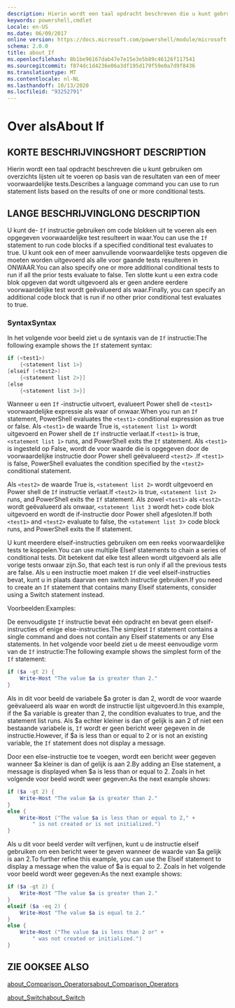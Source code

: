```yaml
---
description: Hierin wordt een taal opdracht beschreven die u kunt gebruiken om overzichts lijsten uit te voeren op basis van de resultaten van een of meer voorwaardelijke tests.
keywords: powershell,cmdlet
Locale: en-US
ms.date: 06/09/2017
online version: https://docs.microsoft.com/powershell/module/microsoft.powershell.core/about/about_if?view=powershell-5.1&WT.mc_id=ps-gethelp
schema: 2.0.0
title: about_If
ms.openlocfilehash: 8b1be96167dab47e7e15e3e5b89c46126f117541
ms.sourcegitcommit: f874dc1d4236e06a3df195d179f59e0a7d9f8436
ms.translationtype: MT
ms.contentlocale: nl-NL
ms.lasthandoff: 10/13/2020
ms.locfileid: "93252791"
---
```

# <a name="about-if"></a><span data-ttu-id="fa3e2-104">Over als</span><span class="sxs-lookup"><span data-stu-id="fa3e2-104">About If</span></span>

## <a name="short-description"></a><span data-ttu-id="fa3e2-105">KORTE BESCHRIJVING</span><span class="sxs-lookup"><span data-stu-id="fa3e2-105">SHORT DESCRIPTION</span></span>
<span data-ttu-id="fa3e2-106">Hierin wordt een taal opdracht beschreven die u kunt gebruiken om overzichts lijsten uit te voeren op basis van de resultaten van een of meer voorwaardelijke tests.</span><span class="sxs-lookup"><span data-stu-id="fa3e2-106">Describes a language command you can use to run statement lists based on the results of one or more conditional tests.</span></span>

## <a name="long-description"></a><span data-ttu-id="fa3e2-107">LANGE BESCHRIJVING</span><span class="sxs-lookup"><span data-stu-id="fa3e2-107">LONG DESCRIPTION</span></span>
<span data-ttu-id="fa3e2-108">U kunt de- `If` instructie gebruiken om code blokken uit te voeren als een opgegeven voorwaardelijke test resulteert in waar.</span><span class="sxs-lookup"><span data-stu-id="fa3e2-108">You can use the `If` statement to run code blocks if a specified conditional test evaluates to true.</span></span> <span data-ttu-id="fa3e2-109">U kunt ook een of meer aanvullende voorwaardelijke tests opgeven die moeten worden uitgevoerd als alle voor gaande tests resulteren in ONWAAR.</span><span class="sxs-lookup"><span data-stu-id="fa3e2-109">You can also specify one or more additional conditional tests to run if all the prior tests evaluate to false.</span></span> <span data-ttu-id="fa3e2-110">Ten slotte kunt u een extra code blok opgeven dat wordt uitgevoerd als er geen andere eerdere voorwaardelijke test wordt geëvalueerd als waar.</span><span class="sxs-lookup"><span data-stu-id="fa3e2-110">Finally, you can specify an additional code block that is run if no other prior conditional test evaluates to true.</span></span>

### <a name="syntax"></a><span data-ttu-id="fa3e2-111">Syntax</span><span class="sxs-lookup"><span data-stu-id="fa3e2-111">Syntax</span></span>

<span data-ttu-id="fa3e2-112">In het volgende voor beeld ziet u de syntaxis van de `If` instructie:</span><span class="sxs-lookup"><span data-stu-id="fa3e2-112">The following example shows the `If` statement syntax:</span></span>

```powershell
if (<test1>)
    {<statement list 1>}
[elseif (<test2>)
    {<statement list 2>}]
[else
    {<statement list 3>}]
```

<span data-ttu-id="fa3e2-113">Wanneer u een `If` -instructie uitvoert, evalueert Power shell de `<test1>` voorwaardelijke expressie als waar of onwaar.</span><span class="sxs-lookup"><span data-stu-id="fa3e2-113">When you run an `If` statement, PowerShell evaluates the `<test1>` conditional expression as true or false.</span></span> <span data-ttu-id="fa3e2-114">Als `<test1>` de waarde True is, `<statement list 1>` wordt uitgevoerd en Power shell de `If` instructie verlaat.</span><span class="sxs-lookup"><span data-stu-id="fa3e2-114">If `<test1>` is true, `<statement list 1>` runs, and PowerShell exits the `If` statement.</span></span> <span data-ttu-id="fa3e2-115">Als `<test1>` is ingesteld op False, wordt de voor waarde die is opgegeven door de voorwaardelijke instructie door Power shell geëvalueerd `<test2>` .</span><span class="sxs-lookup"><span data-stu-id="fa3e2-115">If `<test1>` is false, PowerShell evaluates the condition specified by the `<test2>` conditional statement.</span></span>

<span data-ttu-id="fa3e2-116">Als `<test2>` de waarde True is, `<statement list 2>` wordt uitgevoerd en Power shell de `If` instructie verlaat.</span><span class="sxs-lookup"><span data-stu-id="fa3e2-116">If `<test2>` is true, `<statement list 2>` runs, and PowerShell exits the `If` statement.</span></span> <span data-ttu-id="fa3e2-117">Als zowel `<test1>` als `<test2>` wordt geëvalueerd als onwaar, `<statement list 3` wordt het> code blok uitgevoerd en wordt de if-instructie door Power shell afgesloten.</span><span class="sxs-lookup"><span data-stu-id="fa3e2-117">If both `<test1>` and `<test2>` evaluate to false, the `<statement list 3`> code block runs, and PowerShell exits the If statement.</span></span>

<span data-ttu-id="fa3e2-118">U kunt meerdere elseif-instructies gebruiken om een reeks voorwaardelijke tests te koppelen.</span><span class="sxs-lookup"><span data-stu-id="fa3e2-118">You can use multiple Elseif statements to chain a series of conditional tests.</span></span> <span data-ttu-id="fa3e2-119">Dit betekent dat elke test alleen wordt uitgevoerd als alle vorige tests onwaar zijn.</span><span class="sxs-lookup"><span data-stu-id="fa3e2-119">So, that each test is run only if all the previous tests are false.</span></span>
<span data-ttu-id="fa3e2-120">Als u een instructie moet maken `If` die veel elseif-instructies bevat, kunt u in plaats daarvan een switch instructie gebruiken.</span><span class="sxs-lookup"><span data-stu-id="fa3e2-120">If you need to create an `If` statement that contains many Elseif statements, consider using a Switch statement instead.</span></span>

<span data-ttu-id="fa3e2-121">Voorbeelden:</span><span class="sxs-lookup"><span data-stu-id="fa3e2-121">Examples:</span></span>

<span data-ttu-id="fa3e2-122">De eenvoudigste `If` instructie bevat één opdracht en bevat geen elseif-instructies of enige else-instructies.</span><span class="sxs-lookup"><span data-stu-id="fa3e2-122">The simplest `If` statement contains a single command and does not contain any Elseif statements or any Else statements.</span></span> <span data-ttu-id="fa3e2-123">In het volgende voor beeld ziet u de meest eenvoudige vorm van de `If` instructie:</span><span class="sxs-lookup"><span data-stu-id="fa3e2-123">The following example shows the simplest form of the `If` statement:</span></span>

```powershell
if ($a -gt 2) {
    Write-Host "The value $a is greater than 2."
}
```

<span data-ttu-id="fa3e2-124">Als in dit voor beeld de variabele $a groter is dan 2, wordt de voor waarde geëvalueerd als waar en wordt de instructie lijst uitgevoerd.</span><span class="sxs-lookup"><span data-stu-id="fa3e2-124">In this example, if the $a variable is greater than 2, the condition evaluates to true, and the statement list runs.</span></span> <span data-ttu-id="fa3e2-125">Als $a echter kleiner is dan of gelijk is aan 2 of niet een bestaande variabele is, `If` wordt er geen bericht weer gegeven in de instructie.</span><span class="sxs-lookup"><span data-stu-id="fa3e2-125">However, if $a is less than or equal to 2 or is not an existing variable, the `If` statement does not display a message.</span></span>

<span data-ttu-id="fa3e2-126">Door een else-instructie toe te voegen, wordt een bericht weer gegeven wanneer $a kleiner is dan of gelijk is aan 2.</span><span class="sxs-lookup"><span data-stu-id="fa3e2-126">By adding an Else statement, a message is displayed when $a is less than or equal to 2.</span></span> <span data-ttu-id="fa3e2-127">Zoals in het volgende voor beeld wordt weer gegeven:</span><span class="sxs-lookup"><span data-stu-id="fa3e2-127">As the next example shows:</span></span>

```powershell
if ($a -gt 2) {
    Write-Host "The value $a is greater than 2."
}
else {
    Write-Host ("The value $a is less than or equal to 2," +
        " is not created or is not initialized.")
}
```

<span data-ttu-id="fa3e2-128">Als u dit voor beeld verder wilt verfijnen, kunt u de instructie elseif gebruiken om een bericht weer te geven wanneer de waarde van $a gelijk is aan 2.</span><span class="sxs-lookup"><span data-stu-id="fa3e2-128">To further refine this example, you can use the Elseif statement to display a message when the value of $a is equal to 2.</span></span> <span data-ttu-id="fa3e2-129">Zoals in het volgende voor beeld wordt weer gegeven:</span><span class="sxs-lookup"><span data-stu-id="fa3e2-129">As the next example shows:</span></span>

```powershell
if ($a -gt 2) {
    Write-Host "The value $a is greater than 2."
}
elseif ($a -eq 2) {
    Write-Host "The value $a is equal to 2."
}
else {
    Write-Host ("The value $a is less than 2 or" +
        " was not created or initialized.")
}
```

## <a name="see-also"></a><span data-ttu-id="fa3e2-130">ZIE OOK</span><span class="sxs-lookup"><span data-stu-id="fa3e2-130">SEE ALSO</span></span>

[<span data-ttu-id="fa3e2-131">about_Comparison_Operators</span><span class="sxs-lookup"><span data-stu-id="fa3e2-131">about_Comparison_Operators</span></span>](about_Comparison_Operators.md)

[<span data-ttu-id="fa3e2-132">about_Switch</span><span class="sxs-lookup"><span data-stu-id="fa3e2-132">about_Switch</span></span>](about_Switch.md)
